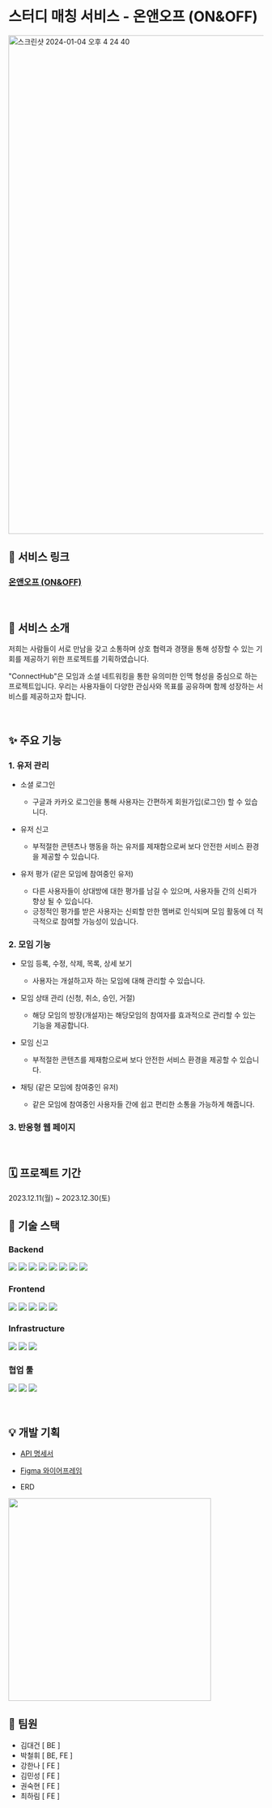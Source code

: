 # 스터디 매칭 서비스 - 온앤오프 (ON&OFF)

<img width="984" alt="스크린샷 2024-01-04 오후 4 24 40" src="https://github.com/Team-OnAndOff/front/assets/126145519/1a61da18-753c-47ff-afcc-29420f71cf35">

<br />

## 👀 서비스 링크

### [온앤오프 (ON&OFF)](http://kdt-sw-7-team05.elicecoding.com/)

<br />

## 🎉 서비스 소개

저희는 사람들이 서로 만남을 갖고 소통하며 상호 협력과 경쟁을 통해 성장할 수 있는 기회를 제공하기 위한 프로젝트를 기획하였습니다.

"ConnectHub"은 모임과 소셜 네트워킹을 통한 유의미한 인맥 형성을 중심으로 하는 프로젝트입니다. 우리는 사용자들이 다양한 관심사와 목표를 공유하며 함께 성장하는 서비스를 제공하고자 합니다.

<br />

## ✨ 주요 기능

### 1. 유저 관리

- 소셜 로그인
    - 구글과 카카오 로그인을 통해 사용자는 간편하게 회원가입(로그인) 할 수 있습니다.

- 유저 신고
  - 부적절한 콘텐츠나 행동을 하는 유저를 제재함으로써 보다 안전한 서비스 환경을 제공할 수 있습니다.

- 유저 평가 (같은 모임에 참여중인 유저)
    - 다른 사용자들이 상대방에 대한 평가를 남길 수 있으며, 사용자들 간의 신뢰가 향상 될 수 있습니다.
    - 긍정적인 평가를 받은 사용자는 신뢰할 만한 멤버로 인식되며 모임 활동에 더 적극적으로 참여할 가능성이 있습니다.

### 2. 모임 기능

- 모임 등록, 수정, 삭제, 목록, 상세 보기
  - 사용자는 개설하고자 하는 모임에 대해 관리할 수 있습니다.

- 모임 상태 관리 (신청, 취소, 승인, 거절)
  - 해당 모임의 방장(개설자)는 해당모임의 참여자를 효과적으로 관리할 수 있는 기능을 제공합니다.

- 모임 신고
  - 부적절한 콘텐츠를 제재함으로써 보다 안전한 서비스 환경을 제공할 수 있습니다.

- 채팅 (같은 모임에 참여중인 유저)
  - 같은 모임에 참여중인 사용자들 간에 쉽고 편리한 소통을 가능하게 해줍니다.

### 3. 반응형 웹 페이지

<br />

## 🗓️ 프로젝트 기간

2023.12.11(월) ~ 2023.12.30(토)

## 🥁 기술 스택

### Backend

<img src="https://img.shields.io/badge/Node.js-339933?style=flat-square&logo=nodedotjs&logoColor=white"/> <img src="https://img.shields.io/badge/Express-000000?style=flat-square&logo=express&logoColor=white"/> <img src="https://img.shields.io/badge/MySQL-4479A1?style=flat-square&logo=mysql&logoColor=white"/> <img src="https://img.shields.io/badge/TypeORM-3178C6?style=flat-square&logo=typeorm&logoColor=white"/> <img src="https://img.shields.io/badge/MongoDB-47A248?style=flat-square&logo=mongodb&logoColor=white"/> <img src="https://img.shields.io/badge/Mongoose-880000?style=flat-square&logo=mongoose&logoColor=white"/> <img src="https://img.shields.io/badge/Socket.io-010101?style=flat-square&logo=socket.io&logoColor=white"/> <img src="https://img.shields.io/badge/TypeScript-3178C6?style=flat-square&logo=typescript&logoColor=white"/>

### Frontend

<img src="https://img.shields.io/badge/React-61DAFB?style=flat-square&logo=react&logoColor=white"/> <img src="https://img.shields.io/badge/TypeScript-3178C6?style=flat-square&logo=typescript&logoColor=white"/> <img src="https://img.shields.io/badge/Tailwind_CSS-38B2AC?style=flat-square&logo=tailwind-css&logoColor=white"/> <img src="https://img.shields.io/badge/react--hook--form-0081CB?style=flat-square&logo=react&logoColor=white"/> <img src="https://img.shields.io/badge/Zustand-000?style=flat-square&logo=zustand&logoColor=white"/>

### Infrastructure

<img src="https://img.shields.io/badge/Vite-646CFF?style=flat-square&logo=vite&logoColor=white"/> <img src="https://img.shields.io/badge/PM2-2B037A?style=flat-square&logo=pm2&logoColor=white"/> <img src="https://img.shields.io/badge/NGINX-009639?style=flat-square&logo=nginx&logoColor=white"/> 

### 협업 툴

<img src="https://img.shields.io/badge/Gitlab-FC6D26?style=flat-square&logo=gitlab&logoColor=white"/> <img src="https://img.shields.io/badge/Figma-0C8CE9?style=flat-square&logo=figma&logoColor=white"/> <img src="https://img.shields.io/badge/Notion-FFFFFF?style=flat-square&logo=notion&logoColor=black"/>

<br />

## 💡 개발 기획

- [API 명세서](https://www.notion.so/API-43378c973b474266b27836ff06e103de?pvs=4)

- [Figma 와이어프레임](https://www.figma.com/file/bzRNmwnW08OrNCjGxHr0Vo/%EC%98%A8%EC%95%A4%EC%98%A4%ED%94%84?type=design&node-id=0-1&mode=design&t=GfiMBxJWxrvvLwlL-0)

- ERD
<img src="https://github.com/Team-OnAndOff/back/assets/126145519/c6a4a188-5519-45df-8015-cd4902809c83" width="400"/>

<br />

## 👦 팀원
- 김대건 [ BE ]
- 박철휘 [ BE, FE ]
- 강한나 [ FE ]
- 김민성 [ FE ]
- 권숙현 [ FE ]
- 최하림 [ FE ]
